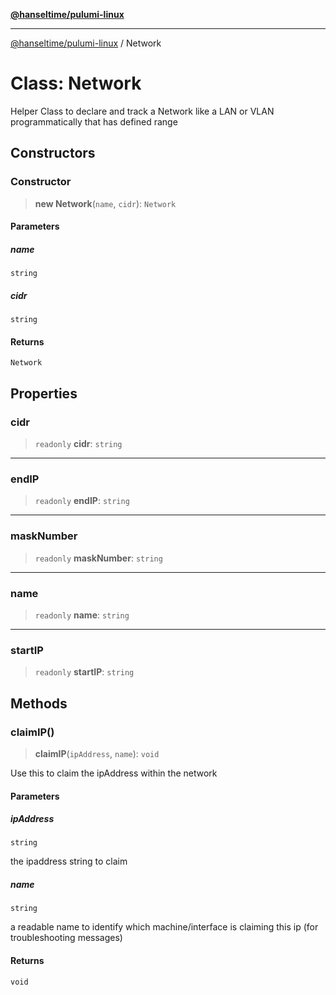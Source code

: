 [**@hanseltime/pulumi-linux**](../README.md)

***

[@hanseltime/pulumi-linux](../README.md) / Network

# Class: Network

Helper Class to declare and track a Network like a LAN or VLAN programmatically that has defined
range

## Constructors

### Constructor

> **new Network**(`name`, `cidr`): `Network`

#### Parameters

##### name

`string`

##### cidr

`string`

#### Returns

`Network`

## Properties

### cidr

> `readonly` **cidr**: `string`

***

### endIP

> `readonly` **endIP**: `string`

***

### maskNumber

> `readonly` **maskNumber**: `string`

***

### name

> `readonly` **name**: `string`

***

### startIP

> `readonly` **startIP**: `string`

## Methods

### claimIP()

> **claimIP**(`ipAddress`, `name`): `void`

Use this to claim the ipAddress within the network

#### Parameters

##### ipAddress

`string`

the ipaddress string to claim

##### name

`string`

a readable name to identify which machine/interface is claiming this ip (for troubleshooting messages)

#### Returns

`void`
